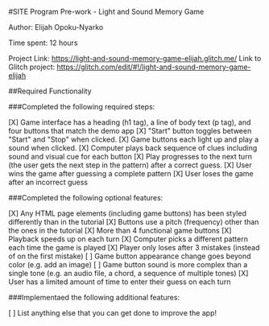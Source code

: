 #SITE Program Pre-work - Light and Sound Memory Game

Author: Elijah Opoku-Nyarko

Time spent: 12 hours

Project Link: https://light-and-sound-memory-game-elijah.glitch.me/
Link to Glitch project: https://glitch.com/edit/#!/light-and-sound-memory-game-elijah

##Required Functionality

###Completed the following required steps:

[X] Game interface has a heading (h1 tag), a line of body text (p tag), and four buttons that match the demo app
[X] "Start" button toggles between "Start" and "Stop" when clicked.
[X] Game buttons each light up and play a sound when clicked.
[X] Computer plays back sequence of clues including sound and visual cue for each button
[X] Play progresses to the next turn (the user gets the next step in the pattern) after a correct guess.
[X] User wins the game after guessing a complete pattern
[X] User loses the game after an incorrect guess

###Completed the following optional features:

[X] Any HTML page elements (including game buttons) has been styled differently than in the tutorial
[X] Buttons use a pitch (frequency) other than the ones in the tutorial
[X] More than 4 functional game buttons
[X] Playback speeds up on each turn
[X] Computer picks a different pattern each time the game is played
[X] Player only loses after 3 mistakes (instead of on the first mistake)
[ ] Game button appearance change goes beyond color (e.g. add an image)
[ ] Game button sound is more complex than a single tone (e.g. an audio file, a chord, a sequence of multiple tones)
[X] User has a limited amount of time to enter their guess on each turn

###Implementaed the following additional features:

[ ] List anything else that you can get done to improve the app!
